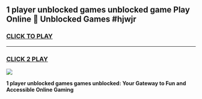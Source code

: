 
## 1 player unblocked games unblocked game Play Online 👋 Unblocked Games #hjwjr
<h3>
<a href="https://premium.freeplayer.one?title=1_player_unblocked_games&ref=21F">CLICK TO PLAY</a></h3>
<hr>

<h3>
<a href="https://premium.freeplayer.one?title=1_player_unblocked_games&ref=21F">CLICK 2 PLAY</a>
  
</h3>

<a href="https://premium.freeplayer.one?title=1_player_unblocked_games&ref=21F/"><img src="https://clearcache.store/games.png"></a>


**1 player unblocked games games unblocked: Your Gateway to Fun and Accessible Online Gaming**
